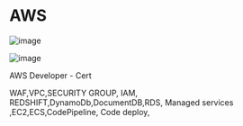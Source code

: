 # AWS
![image](https://github.com/4thepeople/AWS/assets/55804417/e97b8f4c-7ca8-4b41-b5fd-27ae3c9232c1)


![image](https://github.com/4thepeople/AWS/assets/55804417/40e2414f-91f3-42fb-88c3-9772f3145efc)




AWS Developer - Cert


WAF,VPC,SECURITY GROUP, IAM, REDSHIFT,DynamoDb,DocumentDB,RDS, Managed services ,EC2,ECS,CodePipeline, Code deploy,

